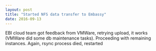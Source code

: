 ```yaml
---
layout: post
title: "Started NFS data transfer to Embassy"
date: 2016-09-13
---
```


EBI cloud team got feedback from VMWare, retrying upload, it works (VMWare did some db maintenance tasks).
Proceeding with remaining instances.
Again, rsync process died, restarted

